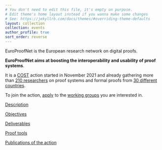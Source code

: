 ```yaml
---
# You don't need to edit this file, it's empty on purpose.
# Edit theme's home layout instead if you wanna make some changes
# See: https://jekyllrb.com/docs/themes/#overriding-theme-defaults
layout: collection
collection: events
author_profile: true
sort_order: reverse
---
```


EuroProofNet is the European research network on digital proofs.

**EuroProofNet aims at boosting the interoperability and usability of
proof systems**.

It is a [COST](http://cost.eu) action started in November 2021 and
already gathering more than [210 researchers](https://www.cost.eu/actions/CA20111/#tabs+Name:Working%20Groups%20and%20Membership) on proof systems and formal proofs from [30 different countries](../groups).

To join the action,
[apply](https://e-services.cost.eu/action/CA20111/working-groups/apply)
to the [working groups](../wg) you are interested in.

[Description](../description)

[Objectives](../objectives)

[Deliverables](../deliverables)

[Proof tools](../tools)

[Publications of the action](../publications)
